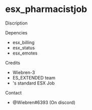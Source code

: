 # esx_pharmacistjob

Discription

Depencies
- esx_billing
- esx_status
- esx_emotes

Credits
- Wiebren-3
- ES_EXTENDED team
- 's standard ESX Job

Contact
- @Wiebren#6393 (On discord)

